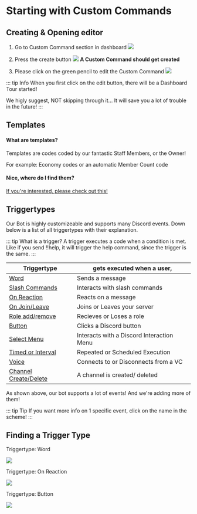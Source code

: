 # Starting with Custom Commands

## Creating & Opening editor

1. Go to Custom Command section in dashboard
![](https://i.imgur.com/OmrmDmN.png)
2. Press the create button
![](https://i.imgur.com/U8jJFR8.png)
**A Custom Command should get created**

3. Please click on the green pencil to edit the Custom Command
![](https://i.imgur.com/GSsPtLc.png)

::: tip Info
When you first click on the edit button, there will be a Dashboard Tour started!

We higly suggest, NOT skipping through it... It will save you a lot of trouble in the future! 
:::

## Templates

#### What are templates?

Templates are codes coded by our fantastic Staff Members, or the Owner!

For example: Economy codes or an automatic Member Count code

#### Nice, where do I find them?

[If you're interested, please check out this!](https://discord.gg/96SSWzCDVD)


## Triggertypes
 
 Our Bot is highly customizeable and supports many Discord events. Down below is a list of all triggertypes with their explanation.


::: tip What is a trigger?
A trigger executes a code when a condition is met. Like if you send !!help, it will trigger the help command, since the trigger is the same.
:::

| Triggertype | gets executed when a user,|
| --------                                      | -------- |
| [Word](../Trigger/word.md)                    | Sends a message|
| [Slash Commands](../Trigger/slash.md)         | Interacts with slash commands|
| [On Reaction](../Trigger/reaction.md)         | Reacts on a message|
| [On Join/Leave](../Trigger/joinorleave.md)    | Joins or Leaves your server | 
| [Role add/remove](../Trigger/roleaddremove.md)| Recieves or Loses a role|
| [Button](../Trigger/button.md)                | Clicks a Discord button|
| [Select Menu](../Trigger/select.md)           | Interacts with a Discord Interaction Menu|
| [Timed or Interval](../Trigger/time.md)       | Repeated or Scheduled Execution|
| [Voice](../Trigger/voicecondecon.md)          | Connects to or Disconnects from a VC|
| [Channel Create/Delete](../Trigger/channel.md)| A channel is created/ deleted|

As shown above, our bot supports a lot of events! And we're adding more of them! 

::: tip Tip
If you want more info on 1 specific event, click on the name in the scheme!
:::

## Finding a Trigger Type

Triggertype: Word

![](https://i.imgur.com/zQtDgDM.png)

Triggertype: On Reaction

![](https://i.imgur.com/Gmp1tEy.png)

Triggertype: Button

![](https://i.imgur.com/QrxFg8d.png)